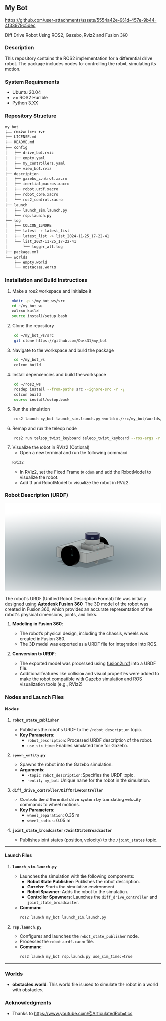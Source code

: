 ## My Bot

https://github.com/user-attachments/assets/5554a42e-961d-457e-9b44-4f33979c5dec

Diff Drive Robot Using ROS2, Gazebo, Rviz2 and Fusion 360

### Description
This repository contains the ROS2 implementation for a differential drive robot. The package includes nodes for controlling the robot, simulating its motion. 

### System Requirements
- Ubuntu 20.04
- \>= ROS2 Humble 
- Python 3.XX

### Repository Structure
```bash
my_bot
├── CMakeLists.txt
├── LICENSE.md
├── README.md
├── config
│   ├── drive_bot.rviz
│   ├── empty.yaml
│   ├── my_controllers.yaml
│   └── view_bot.rviz
├── description
│   ├── gazebo_control.xacro
│   ├── inertial_macros.xacro
│   ├── robot.urdf.xacro
│   ├── robot_core.xacro
│   └── ros2_control.xacro
├── launch
│   ├── launch_sim.launch.py
│   └── rsp.launch.py
├── log
│   ├── COLCON_IGNORE
│   ├── latest -> latest_list
│   ├── latest_list -> list_2024-11-25_17-22-41
│   └── list_2024-11-25_17-22-41
│       └── logger_all.log
├── package.xml
└── worlds
    ├── empty.world
    └── obstacles.world
```

### Installation and Build Instructions
1. Make a ros2 workspace and initialize it
```bash
   mkdir -p ~/my_bot_ws/src
   cd ~/my_bot_ws
   colcon build
   source install/setup.bash
```

2. Clone the repository
```bash
    cd ~/my_bot_ws/src
    git clone https://github.com/Duks31/my_bot
```

3. Navigate to the workspace and build the package
```bash
    cd ~/my_bot_ws
    colcon build
```

4. Install dependencies and build the workspace
```bash
    cd ~/ros2_ws
    rosdep install --from-paths src --ignore-src -r -y
    colcon build
    source install/setup.bash
```

5. Run the simulation
```bash
    ros2 launch my_bot launch_sim.launch.py world:=./src/my_bot/worlds/obstacles.world
```

6. Remap and run the teleop node
```bash
    ros2 run teleop_twist_keyboard teleop_twist_keyboard --ros-args -r /cmd_vel:=/diff_cont/cmd_vel_unstamped
```

7. Visualize the robot in RViz2 (Optional)
    - Open a new terminal and run the following command
    ```bash
    Rviz2
    ```
    - In RViz2, set the Fixed Frame to `odom` and add the RobotModel to visualize the robot.
    - Add tf and RobotModel to visualize the robot in RViz2.

### Robot Description (URDF)

![Robot Image](https://github.com/Duks31/my_bot/blob/main/assets/diff_drive%20v4.png)

The robot's URDF (Unified Robot Description Format) file was initially designed using **Autodesk Fusion 360**. The 3D model of the robot was created in Fusion 360, which provided an accurate representation of the robot's physical dimensions, joints, and links. 

1. **Modeling in Fusion 360**:
   - The robot's physical design, including the chassis, wheels was created in Fusion 360.
   - The 3D model was exported as a URDF file for integration into ROS.

2. **Conversion to URDF**:
   - The exported model was processed using [fusion2urdf](https://github.com/syuntoku14/fusion2urdf) into a URDF file.
   - Additional features like collision and visual properties were added to make the robot compatible with Gazebo simulation and ROS visualization tools (e.g., RViz2).

### Nodes and Launch Files

#### Nodes
1. **`robot_state_publisher`**
   - Publishes the robot's URDF to the `/robot_description` topic.
   - **Key Parameters**:
     - `robot_description`: Processed URDF description of the robot.
     - `use_sim_time`: Enables simulated time for Gazebo.

2. **`spawn_entity.py`**
   - Spawns the robot into the Gazebo simulation.
   - **Arguments**:
     - `-topic robot_description`: Specifies the URDF topic.
     - `-entity my_bot`: Unique name for the robot in the simulation.

3. **`diff_drive_controller/DiffDriveController`**
   - Controls the differential drive system by translating velocity commands to wheel motions.
   - **Key Parameters**:
     - `wheel_separation`: 0.35 m
     - `wheel_radius`: 0.05 m

4. **`joint_state_broadcaster/JointStateBroadcaster`**
   - Publishes joint states (position, velocity) to the `/joint_states` topic.

---

#### Launch Files

1. **`launch_sim.launch.py`**
   - Launches the simulation with the following components:
     - **Robot State Publisher**: Publishes the robot description.
     - **Gazebo**: Starts the simulation environment.
     - **Robot Spawner**: Adds the robot to the simulation.
     - **Controller Spawners**: Launches the `diff_drive_controller` and `joint_state_broadcaster`.
   - **Command**:
     ```bash
     ros2 launch my_bot launch_sim.launch.py
     ```

2. **`rsp.launch.py`**
   - Configures and launches the `robot_state_publisher` node.
   - Processes the `robot.urdf.xacro` file.
   - **Command**:
     ```bash
     ros2 launch my_bot rsp.launch.py use_sim_time:=true
     ```

---

### Worlds
- **obstacles.world**: This world file is used to simulate the robot in a world with obstacles.

### Acknowledgments
- Thanks to https://www.youtube.com/@ArticulatedRobotics
